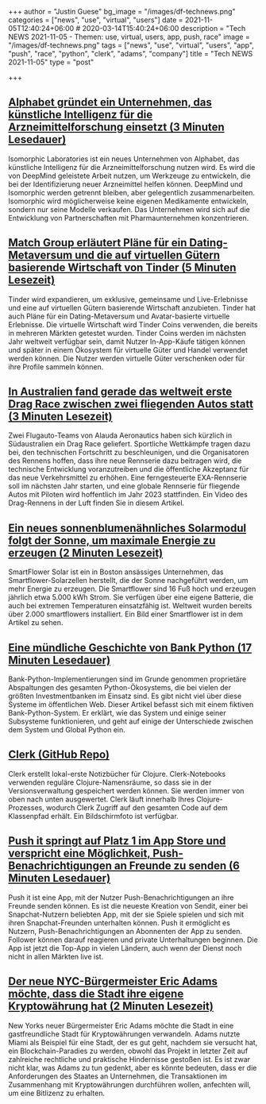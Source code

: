 +++
author = "Justin Guese"
bg_image = "/images/df-technews.png"
categories = ["news", "use", "virtual", "users"]
date = 2021-11-05T12:40:24+06:00 # 2020-03-14T15:40:24+06:00
description = "Tech NEWS 2021-11-05 - Themen: use, virtual, users, app, push, race"
image = "/images/df-technews.png"
tags = ["news", "use", "virtual", "users", "app", "push", "race", "python", "clerk", "adams", "company"]
title = "Tech NEWS 2021-11-05"
type = "post"

+++

## [Alphabet gründet ein Unternehmen, das künstliche Intelligenz für die Arzneimittelforschung einsetzt (3 Minuten Lesedauer)](https://www.theverge.com/2021/11/4/22763535/google-alphabet-drug-discovery-deepmind-ai?scrolla=5eb6d68b7fedc32c19ef33b4)

 Isomorphic Laboratories ist ein neues Unternehmen von Alphabet, das künstliche Intelligenz für die Arzneimittelforschung nutzen wird. Es wird die von DeepMind geleistete Arbeit nutzen, um Werkzeuge zu entwickeln, die bei der Identifizierung neuer Arzneimittel helfen können. DeepMind und Isomorphic werden getrennt bleiben, aber gelegentlich zusammenarbeiten. Isomorphic wird möglicherweise keine eigenen Medikamente entwickeln, sondern nur seine Modelle verkaufen. Das Unternehmen wird sich auf die Entwicklung von Partnerschaften mit Pharmaunternehmen konzentrieren.

## [Match Group erläutert Pläne für ein Dating-Metaversum und die auf virtuellen Gütern basierende Wirtschaft von Tinder (5 Minuten Lesezeit)](https://techcrunch.com/2021/11/03/match-group-details-plans-for-a-dating-metaverse-tinders-virtual-goods-based-economy/)

 Tinder wird expandieren, um exklusive, gemeinsame und Live-Erlebnisse und eine auf virtuellen Gütern basierende Wirtschaft anzubieten. Tinder hat auch Pläne für ein Dating-Metaversum und Avatar-basierte virtuelle Erlebnisse. Die virtuelle Wirtschaft wird Tinder Coins verwenden, die bereits in mehreren Märkten getestet wurden. Tinder Coins werden im nächsten Jahr weltweit verfügbar sein, damit Nutzer In-App-Käufe tätigen können und später in einem Ökosystem für virtuelle Güter und Handel verwendet werden können. Die Nutzer werden virtuelle Güter verschenken oder für ihre Profile sammeln können.

## [In Australien fand gerade das weltweit erste Drag Race zwischen zwei fliegenden Autos statt (3 Minuten Lesezeit)](https://interestingengineering.com/australia-just-hosted-the-worlds-first-drag-race-between-two-flying-cars)

 Zwei Flugauto-Teams von Alauda Aeronautics haben sich kürzlich in Südaustralien ein Drag Race geliefert. Sportliche Wettkämpfe tragen dazu bei, den technischen Fortschritt zu beschleunigen, und die Organisatoren des Rennens hoffen, dass ihre neue Rennserie dazu beitragen wird, die technische Entwicklung voranzutreiben und die öffentliche Akzeptanz für das neue Verkehrsmittel zu erhöhen. Eine ferngesteuerte EXA-Rennserie soll im nächsten Jahr starten, und eine globale Rennserie für fliegende Autos mit Piloten wird hoffentlich im Jahr 2023 stattfinden. Ein Video des Drag-Rennens in der Luft finden Sie in diesem Artikel.

## [Ein neues sonnenblumenähnliches Solarmodul folgt der Sonne, um maximale Energie zu erzeugen (2 Minuten Lesezeit)](https://interestingengineering.com/a-new-sunflower-like-solar-panel-tracks-the-sun-for-maximum-energy)

 SmartFlower Solar ist ein in Boston ansässiges Unternehmen, das Smartflower-Solarzellen herstellt, die der Sonne nachgeführt werden, um mehr Energie zu erzeugen. Die Smartflower sind 16 Fuß hoch und erzeugen jährlich etwa 5.000 kWh Strom. Sie verfügen über eine eigene Batterie, die auch bei extremen Temperaturen einsatzfähig ist. Weltweit wurden bereits über 2.000 smartflowers installiert. Ein Bild einer Smartflower ist in dem Artikel zu sehen.

## [Eine mündliche Geschichte von Bank Python (17 Minuten Lesedauer)](https://calpaterson.com/bank-python.html)

 Bank-Python-Implementierungen sind im Grunde genommen proprietäre Abspaltungen des gesamten Python-Ökosystems, die bei vielen der größten Investmentbanken im Einsatz sind. Es gibt nicht viel über diese Systeme im öffentlichen Web. Dieser Artikel befasst sich mit einem fiktiven Bank-Python-System. Er erklärt, wie das System und einige seiner Subsysteme funktionieren, und geht auf einige der Unterschiede zwischen dem System und Global Python ein.

## [Clerk (GitHub Repo)](https://github.com/nextjournal/clerk)

 Clerk erstellt lokal-erste Notizbücher für Clojure. Clerk-Notebooks verwenden reguläre Clojure-Namensräume, so dass sie in der Versionsverwaltung gespeichert werden können. Sie werden immer von oben nach unten ausgewertet. Clerk läuft innerhalb Ihres Clojure-Prozesses, wodurch Clerk Zugriff auf den gesamten Code auf dem Klassenpfad erhält. Ein Bildschirmfoto ist verfügbar.

## [Push it springt auf Platz 1 im App Store und verspricht eine Möglichkeit, Push-Benachrichtigungen an Freunde zu senden (6 Minuten Lesedauer)](https://techcrunch.com/2021/11/04/push-it-jumps-to-no-1-on-app-store-promising-a-way-to-send-push-notifications-to-friends/)

 Push it ist eine App, mit der Nutzer Push-Benachrichtigungen an ihre Freunde senden können. Es ist die neueste Kreation von Sendit, einer bei Snapchat-Nutzern beliebten App, mit der sie Spiele spielen und sich mit ihren Snapchat-Freunden unterhalten können. Push it ermöglicht es Nutzern, Push-Benachrichtigungen an Abonnenten der App zu senden. Follower können darauf reagieren und private Unterhaltungen beginnen. Die App ist jetzt die Top-App in vielen Ländern, auch wenn der Dienst noch nicht in allen Märkten live ist.

## [Der neue NYC-Bürgermeister Eric Adams möchte, dass die Stadt ihre eigene Kryptowährung hat (2 Minuten Lesezeit)](https://www.vice.com/en/article/dypz9q/new-nyc-mayor-eric-adams-wants-the-city-to-have-its-own-cryptocurrency)

 New Yorks neuer Bürgermeister Eric Adams möchte die Stadt in eine gastfreundliche Stadt für Kryptowährungen verwandeln. Adams nutzte Miami als Beispiel für eine Stadt, der es gut geht, nachdem sie versucht hat, ein Blockchain-Paradies zu werden, obwohl das Projekt in letzter Zeit auf zahlreiche rechtliche und praktische Hindernisse gestoßen ist. Es ist zwar nicht klar, was Adams zu tun gedenkt, aber es könnte bedeuten, dass er die Anforderungen des Staates an Unternehmen, die Transaktionen im Zusammenhang mit Kryptowährungen durchführen wollen, anfechten will, um eine Bitlizenz zu erhalten.

